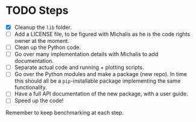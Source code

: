 # TODO Steps

- [x] Cleanup the `lib` folder.
- [ ] Add a LICENSE file, to be figured with Michalis as he is the code rights owner at the moment.
- [ ] Clean up the Python code.
- [ ] Go over many implementation details with Michalis to add documentation.
- [ ] Separate actual code and running + plotting scripts.
- [ ] Go over the Python modules and make a package (new repo). In time this should all be a `pip`-installable package implementing the same functionality.
- [ ] Have a full API documentation of the new package, with a user guide.
- [ ] Speed up the code!

Remember to keep benchmarking at each step.